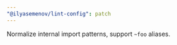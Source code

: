 ```yaml
---
"@ilyasemenov/lint-config": patch
---
```


Normalize internal import patterns, support `~foo` aliases.
